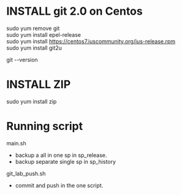 # INSTALL git 2.0 on Centos
sudo yum remove git<br>
sudo yum install epel-release<br>
sudo yum install https://centos7.iuscommunity.org/ius-release.rpm<br>
sudo yum install git2u<br>

git --version

# INSTALL ZIP
sudo yum install zip

# Running script
main.sh
  - backup a all in one sp in sp_release.
  - backup separate single sp in sp_history

git_lab_push.sh
  - commit and push in the one script.
